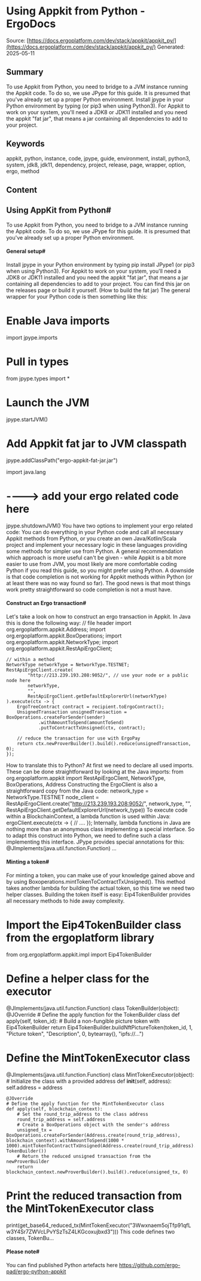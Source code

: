 # Using Appkit from Python - ErgoDocs
Source: [https://docs.ergoplatform.com/dev/stack/appkit/appkit_py/](https://docs.ergoplatform.com/dev/stack/appkit/appkit_py/)
Generated: 2025-05-11

## Summary
To use Appkit from Python, you need to bridge to a JVM instance running the Appkit code. To do so, we use JPype for this guide. It is presumed that you've already set up a proper Python environment. Install jpype in your Python environment by typing (or pip3 when using Python3). For Appkit to work on your system, you'll need a JDK8 or JDK11 installed and you need the appkit "fat jar", that means a jar containing all dependencies to add to your project.

## Keywords
appkit, python, instance, code, jpype, guide, environment, install, python3, system, jdk8, jdk11, dependency, project, release, page, wrapper, option, ergo, method

## Content
## Using AppKit from Python#
To use Appkit from Python, you need to bridge to a JVM instance running the Appkit code. To do so, we use JPype for this guide. It is presumed that you've already set up a proper Python environment.

#### General setup#
Install jpype in your Python environment by typing
pip install JPype1
(or pip3 when using Python3).
For Appkit to work on your system, you'll need a JDK8 or JDK11 installed and you need the appkit "fat jar", that means a jar containing all dependencies to add to your project. You can find this jar on the releases page or build it yourself. (How to build the fat jar)
The general wrapper for your Python code is then something like this:
# Enable Java imports
import jpype.imports

# Pull in types
from jpype.types import *

# Launch the JVM
jpype.startJVM()
# Add Appkit fat jar to JVM classpath
jpype.addClassPath("ergo-appkit-fat-jar.jar")

import java.lang

# ----> add your ergo related code here

jpype.shutdownJVM()
You have two options to implement your ergo related code: You can do everything in your Python code 
and call all necessary Appkit methods from Python, or you create an own Java/Kotlin/Scala project and
implement your necessary logic in these languages providing some methods for simpler use from Python.
A general recommendation which approach is more useful can't be given - while Appkit is a bit more easier
to use from JVM, you most likely are more comfortable coding Python if you read this guide, so you might
prefer using Python.
A downside is that code completion is not working for Appkit methods within Python (or at least there was
no way found so far). The good news is that most things work pretty straightforward so code completion is
not a must have.

#### Construct an Ergo transaction#
Let's take a look on how to construct an ergo transaction in Appkit. In Java this is done the following way:
// file header
    import org.ergoplatform.appkit.Address;
    import org.ergoplatform.appkit.BoxOperations;
    import org.ergoplatform.appkit.NetworkType;
    import org.ergoplatform.appkit.RestApiErgoClient;

    // within a method
    NetworkType networkType = NetworkType.TESTNET;
    RestApiErgoClient.create(
            "http://213.239.193.208:9052/", // use your node or a public node here
            networkType,
            "",
            RestApiErgoClient.getDefaultExplorerUrl(networkType)
    ).execute(ctx -> {
        ErgoTreeContract contract = recipient.toErgoContract();
        UnsignedTransaction unsignedTransaction = BoxOperations.createForSender(sender)
                .withAmountToSpend(amountToSend)
                .putToContractTxUnsigned(ctx, contract);

        // reduce the transaction for use with ErgoPay
        return ctx.newProverBuilder().build().reduce(unsignedTransaction, 0);
    });
How to translate this to Python?
At first we need to declare all used imports. These can be done straightforward by looking at the Java imports:
from org.ergoplatform.appkit import RestApiErgoClient, NetworkType, BoxOperations, Address
Constructing the ErgoClient is also a straightforward copy from the Java code:
network_type = NetworkType.TESTNET
node_client = RestApiErgoClient.create("http://213.239.193.208:9052/", network_type, "",
                                       RestApiErgoClient.getDefaultExplorerUrl(network_type))
To execute code within a BlockchainContext, a lambda function is used within Java:
ergoClient.execute(ctx -> {
    // ....
    });
Internally, lambda functions in Java are nothing more than an anonymous class implementing a special interface.
So to adapt this construct into Python, we need to define such a class implementing this interface. JPype provides
special annotations for this:
@JImplements(java.util.function.Function)
...

#### Minting a token#
For minting a token, you can make use of your knowledge gained above and by using Boxoperations.mintTokenToContractTxUnsigned().
This method takes another lambda for building the actual token, so this time we need two helper classes.
Building the token itself is easy: Eip4TokenBuilder provides all necessary methods to hide away complexity.
# Import the Eip4TokenBuilder class from the ergoplatform library 
from org.ergoplatform.appkit.impl import Eip4TokenBuilder

# Define a helper class for the executor
@JImplements(java.util.function.Function)
class TokenBuilder(object):
    @JOverride
    # Define the apply function for the TokenBuilder class
    def apply(self, token_id):
        # Build a non-fungible picture token with Eip4TokenBuilder
        return Eip4TokenBuilder.buildNftPictureToken(token_id, 1, "Picture token", "Description", 0, bytearray(), "ipfs://...")

# Define the MintTokenExecutor class
@JImplements(java.util.function.Function)
class MintTokenExecutor(object):
    # Initialize the class with a provided address
    def __init__(self, address):
        self.address = address

    @JOverride
    # Define the apply function for the MintTokenExecutor class
    def apply(self, blockchain_context):
        # Set the round_trip_address to the class address
        round_trip_address = self.address
        # Create a BoxOperations object with the sender's address
        unsigned_tx = BoxOperations.createForSender(Address.create(round_trip_address), blockchain_context).withAmountToSpend(1000 * 1000).mintTokenToContractTxUnsigned(Address.create(round_trip_address).toErgoContract(), TokenBuilder())
        # Return the reduced unsigned transaction from the newProverBuilder
        return blockchain_context.newProverBuilder().build().reduce(unsigned_tx, 0)

# Print the reduced transaction from the MintTokenExecutor class
print(get_base64_reduced_tx(MintTokenExecutor("3Wwxnaem5ojTfp91qfLw3Y4Sr7ZWVcLPvYSzTsZ4LKGcoxujbxd3")))
This code defines two classes, TokenBu...

#### Please note#
You can find published Python artefacts here https://github.com/ergo-pad/ergo-python-appkit
